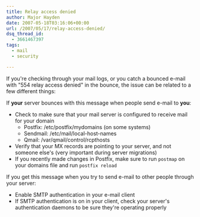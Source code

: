 ```yaml
---
title: Relay access denied
author: Major Hayden
date: 2007-05-18T03:16:06+00:00
url: /2007/05/17/relay-access-denied/
dsq_thread_id:
  - 3661467397
tags:
  - mail
  - security

---
```

If you're checking through your mail logs, or you catch a bounced e-mail with "554 relay access denied" in the bounce, the issue can be related to a few different things:

If **your** server bounces with this message when people send e-mail to **you**:

  * Check to make sure that your mail server is configured to receive mail for your domain
      * Postfix: /etc/postfix/mydomains (on some systems)
      * Sendmail: /etc/mail/local-host-names
      * Qmail: /var/qmail/control/rcpthosts
  * Verify that your MX records are pointing to your server, and not someone else's (very important during server migrations)
  * If you recently made changes in Postfix, make sure to run `postmap` on your domains file and run `postfix reload`

If you get this message when you try to send e-mail to other people through your server:

  * Enable SMTP authentication in your e-mail client
  * If SMTP authentication is on in your client, check your server's authentication daemons to be sure they're operating properly
